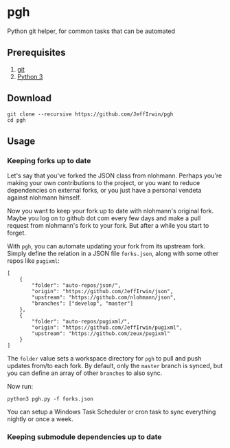 # pgh
Python git helper, for common tasks that can be automated

## Prerequisites
1.  [git](https://git-scm.com/downloads)
2.  [Python 3](https://www.python.org/downloads/)

## Download
    git clone --recursive https://github.com/JeffIrwin/pgh
    cd pgh

## Usage

### Keeping forks up to date
Let's say that you've forked the JSON class from nlohmann.  Perhaps you're making your own contributions to the project, or you want to reduce dependencies on external forks, or you just have a personal vendeta against nlohmann himself.

Now you want to keep your fork up to date with nlohmann's original fork.  Maybe you log on to github dot com every few days and make a pull request from nlohmann's fork to your fork.  But after a while you start to forget.

With `pgh`, you can automate updating your fork from its upstream fork.  Simply define the relation in a JSON file `forks.json`, along with some other repos like `pugixml`:

    [
        {
        	"folder": "auto-repos/json/",
        	"origin": "https://github.com/JeffIrwin/json",
        	"upstream": "https://github.com/nlohmann/json",
        	"branches": ["develop", "master"]
        },
        {
        	"folder": "auto-repos/pugixml/",
        	"origin": "https://github.com/JeffIrwin/pugixml",
        	"upstream": "https://github.com/zeux/pugixml"
        }
    ]

The `folder` value sets a workspace directory for `pgh` to pull and push updates from/to each fork.  By default, only the `master` branch is synced, but you can define an array of other `branches` to also sync.

Now run:

    python3 pgh.py -f forks.json
    
You can setup a Windows Task Scheduler or cron task to sync everything nightly or once a week.

### Keeping submodule dependencies up to date
